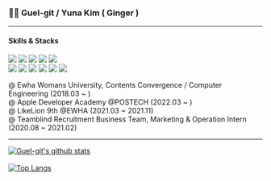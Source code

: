 ### 👩‍💻 Guel-git / Yuna Kim ( Ginger ) 
<hr/>

#### Skills & Stacks


<img src="https://img.shields.io/badge/React&nbsp;Native-7382B5?&logo=React&logoColor=white"/> <img src="https://img.shields.io/badge/Swift-7382B5?&logo=Swift&logoColor=white"/> <img src="https://img.shields.io/badge/Figma-7382B5?&logo=Figma&logoColor=white"/> <img src="https://img.shields.io/badge/Illustrator-7382B5?&logo=Adobe Illustrator&logoColor=white"/> <img src="https://img.shields.io/badge/XD-7382B5?&logo=Adobe XD&logoColor=white"/><br/>
<img src="https://img.shields.io/badge/HTML-7382B5?&logo=HTML5&logoColor=white"/> <img src="https://img.shields.io/badge/CSS-7382B5?&logo=CSS3&logoColor=white"/> <img src="https://img.shields.io/badge/JavaScript-7382B5?&logo=JavaScript&logoColor=white"/> <img src="https://img.shields.io/badge/Python-7382B5?&logo=Python&logoColor=white"/> <img src="https://img.shields.io/badge/Django-7382B5?&logo=Django&logoColor=white"/> <img src="https://img.shields.io/badge/Python-7382B5?&logo=Python&logoColor=white"/>


@ Ewha Womans University, Contents Convergence / Computer Engineering (2018.03 ~ )<br/>
@ Apple Developer Academy @POSTECH (2022.03 ~ )<br/>
@ LikeLion 9th @EWHA (2021.03 ~ 2021.11)<br/>
@ Teamblind Recruitment Business Team, Marketing & Operation Intern (2020.08 ~ 2021.02)
<hr/>

[![Guel-git's github stats](https://github-readme-stats.vercel.app/api?username=Guel-git&count_private=true&custom_title=Guel-git&nbsp;&bg_color=30,98B0FF,C1ABFF&title_color=FFFFFF&text_color=FFFFFF)](https://github.com/anuraghazra/github-readme-stats)
<br/><br/>
[![Top Langs](https://github-readme-stats.vercel.app/api/top-langs/?username=Guel-git&layout=compact&custom_title=Most&nbsp;Used&nbsp;Languages&bg_color=30,98B0FF,C1ABFF&title_color=fff&text_color=fff)](https://github.com/anuraghazra/github-readme-stats)
